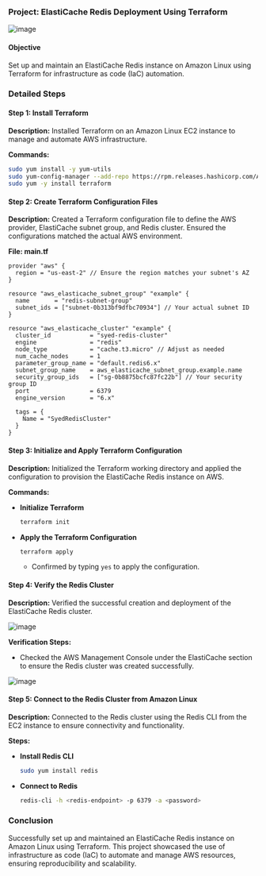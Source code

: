 ### Project: ElastiCache Redis Deployment Using Terraform
![image](https://github.com/user-attachments/assets/fd6a2696-cf59-47ed-b1f3-085e61283728)

#### Objective
Set up and maintain an ElastiCache Redis instance on Amazon Linux using Terraform for infrastructure as code (IaC) automation.

### Detailed Steps

#### Step 1: Install Terraform
**Description:** Installed Terraform on an Amazon Linux EC2 instance to manage and automate AWS infrastructure.

**Commands:**
```bash
sudo yum install -y yum-utils
sudo yum-config-manager --add-repo https://rpm.releases.hashicorp.com/AmazonLinux/hashicorp.repo
sudo yum -y install terraform
```

#### Step 2: Create Terraform Configuration Files
**Description:** Created a Terraform configuration file to define the AWS provider, ElastiCache subnet group, and Redis cluster. Ensured the configurations matched the actual AWS environment.

**File: main.tf**
```hcl
provider "aws" {
  region = "us-east-2" // Ensure the region matches your subnet's AZ
}

resource "aws_elasticache_subnet_group" "example" {
  name       = "redis-subnet-group"
  subnet_ids = ["subnet-0b313bf9dfbc70934"] // Your actual subnet ID
}

resource "aws_elasticache_cluster" "example" {
  cluster_id           = "syed-redis-cluster"
  engine               = "redis"
  node_type            = "cache.t3.micro" // Adjust as needed
  num_cache_nodes      = 1
  parameter_group_name = "default.redis6.x"
  subnet_group_name    = aws_elasticache_subnet_group.example.name
  security_group_ids   = ["sg-0b8875bcfc87fc22b"] // Your security group ID
  port                 = 6379
  engine_version       = "6.x"

  tags = {
    Name = "SyedRedisCluster"
  }
}
```

#### Step 3: Initialize and Apply Terraform Configuration
**Description:** Initialized the Terraform working directory and applied the configuration to provision the ElastiCache Redis instance on AWS.

**Commands:**
- **Initialize Terraform**
  ```bash
  terraform init
  ```

- **Apply the Terraform Configuration**
  ```bash
  terraform apply
  ```
  - Confirmed by typing `yes` to apply the configuration.

#### Step 4: Verify the Redis Cluster
**Description:** Verified the successful creation and deployment of the ElastiCache Redis cluster.

![image](https://github.com/user-attachments/assets/796ed8f7-2353-45b6-aaa9-db1604c53eac)

**Verification Steps:**
- Checked the AWS Management Console under the ElastiCache section to ensure the Redis cluster was created successfully.

![image](https://github.com/user-attachments/assets/89305cdc-30bc-4536-ac2c-78766b937306)

#### Step 5: Connect to the Redis Cluster from Amazon Linux
**Description:** Connected to the Redis cluster using the Redis CLI from the EC2 instance to ensure connectivity and functionality.

**Steps:**
- **Install Redis CLI**
  ```bash
  sudo yum install redis
  ```

- **Connect to Redis**
  ```bash
  redis-cli -h <redis-endpoint> -p 6379 -a <password>
  ```

### Conclusion
Successfully set up and maintained an ElastiCache Redis instance on Amazon Linux using Terraform. This project showcased the use of infrastructure as code (IaC) to automate and manage AWS resources, ensuring reproducibility and scalability.


